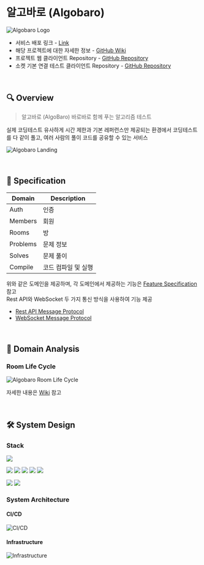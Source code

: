 # 알고바로 (Algobaro)

![Algobaro Logo](https://github.com/1e5i-Shark/algobaro-api/assets/113650170/011959cc-09a9-468d-853b-e7c20b13c9e8)

- 서비스 배포 링크 - [Link](https://algobaro.vercel.app)
- 해당 프로젝트에 대한 자세한 정보 - [GitHub Wiki](https://github.com/1e5i-Shark/algobaro-api/wiki)
- 프로젝트 웹 클라이언트 Repository - [GitHub Repository](https://github.com/1e5i-Shark/algobaro-fe)
- 소켓 기본 연결 테스트 클라이언트 Repository - [GitHub Repository](https://github.com/hyoguoo/socket-test-client)

<br>

## 🔍 Overview

> 알고바로 (AlgoBaro) 바로바로 함께 푸는 알고리즘 테스트

실제 코딩테스트 유사하게 시간 제한과 기본 레퍼런스만 제공되는 환경에서 코딩테스트를 다 같이 풀고, 여러 사람의 풀이 코드를 공유할 수 있는 서비스

![Algobaro Landing](https://github.com/1e5i-Shark/algobaro-api/assets/113650170/8d34ee83-da80-412d-82ce-df4426eaed5a)

<br>

## 📝 Specification

| Domain   | Description |
|----------|-------------|
| Auth     | 인증          |
| Members  | 회원          |
| Rooms    | 방           |
| Problems | 문제 정보       |
| Solves   | 문제 풀이       |
| Compile  | 코드 컴파일 및 실행 |

위와 같은 도메인을 제공하며, 각 도메인에서 제공하는 기능은
[Feature Specification](https://github.com/1e5i-Shark/algobaro-api/wiki/Feature-Specification) 참고  
Rest API와 WebSocket 두 가지 통신 방식을 사용하여 기능 제공

- [Rest API Message Protocol](https://github.com/1e5i-Shark/algobaro-api/wiki/Rest-API-Message-Protocol)
- [WebSocket Message Protocol](https://github.com/1e5i-Shark/algobaro-api/wiki/WebSocket-Message-Protocol)

<br>

## 🔬 Domain Analysis

### Room Life Cycle

![Algobaro Room Life Cycle](https://github.com/1e5i-Shark/algobaro-api/assets/113650170/69afd520-1abf-4548-845e-0693310b714a)

자세한 내용은 [Wiki](https://github.com/1e5i-Shark/algobaro-api/wiki/Room-Life-Cycle) 참고

<br>

## 🛠 System Design

### Stack

<img src="https://img.shields.io/badge/Java 17-008FC7?style=for-the-badge&logo=Java&logoColor=white"></img>

<img src="https://img.shields.io/badge/Spring 6.1.3-58CC02?style=for-the-badge&logo=Spring&logoColor=white"/></img>
<img src="https://img.shields.io/badge/Spring Boot 3.2.2-6DB33F?style=for-the-badge&logo=Spring Boot&logoColor=white"/></img>
<img src="https://img.shields.io/badge/Spring Security 6.2.1-669DF6?style=for-the-badge&logo=JPA&logoColor=white"/></img>
<img src="https://img.shields.io/badge/Spring Data JPA-ECD53F?style=for-the-badge&logo=JPA&logoColor=white"/></img>
<img src="https://img.shields.io/badge/WebSocket-000000?style=for-the-badge&logo=WebSocket&logoColor=white"/></img>

<img src="https://img.shields.io/badge/MySQL 8.0-4479A1?style=for-the-badge&logo=MySQL&logoColor=white"></img>
<img src="https://img.shields.io/badge/Gradle-02303A?style=for-the-badge&logo=Gradle&logoColor=white"></img>

### System Architecture

#### CI/CD

![CI/CD](https://github.com/1e5i-Shark/algobaro-api/assets/113650170/18d20e7a-5004-4656-be18-7ca95fef1c74)

#### Infrastructure

![Infrastructure](https://github.com/1e5i-Shark/algobaro-api/assets/87390396/6dd68e95-07a5-493f-938e-f52ee0bb5b9d)
